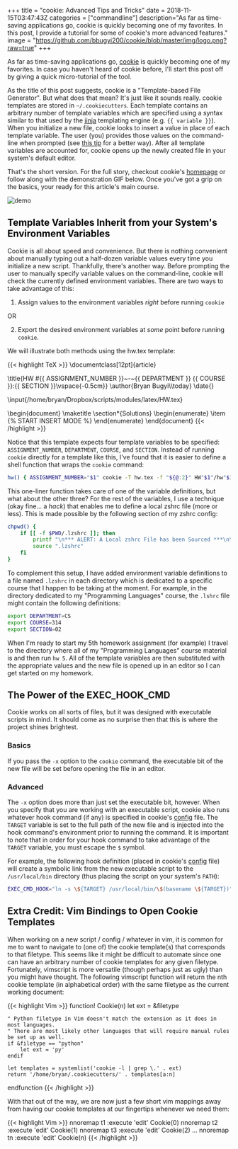 +++
title = "cookie: Advanced Tips and Tricks"
date = 2018-11-15T03:47:43Z
categories = ["commandline"]
description="As far as time-saving applications go, cookie is quickly becoming one of my favorites. In this post, I provide a tutorial for some of cookie's more advanced features."
image = "https://github.com/bbugyi200/cookie/blob/master/img/logo.png?raw=true"
+++

As far as time-saving applications go, [cookie] is quickly becoming one of my favorites. In case you haven't heard of cookie before, I'll start this post off by giving a quick micro-tutorial of the tool.

As the title of this post suggests, cookie is a "Template-based File Generator". But what does that mean? It's just like it sounds really. cookie templates are stored in `~/.cookiecutters`. Each template contains an arbitrary number of template variables which are specified using a syntax similar to that used by the [jinja] templating engine (e.g. `{{ variable }}`). When you initialize a new file, cookie looks to insert a value in place of each template variable. The user (you) provides those values on the command-line when prompted (see [this tip](https://bryanbugyi.com/blog/tips-and-tricks-for-using-cookie/#envvars) for a better way). After all template variables are accounted for, cookie opens up the newly created file in your system's default editor.

That's the short version. For the full story, checkout cookie's [homepage][cookie] or follow along with the demonstration GIF below. Once you've got a grip on the basics, your ready for this article's main course.

![demo]

## <a name="envvars" style="background-image:none; color:black;">Template Variables Inherit from your System's Environment Variables</a>

Cookie is all about speed and convenience. But there is nothing convenient about manually typing out a half-dozen variable values every time you initialize a new script. Thankfully, there's another way. Before prompting the user to manually specify variable values on the command-line, cookie will check the currently defined environment variables. There are two ways to take advantage of this:

1) Assign values to the environment variables *right* before running `cookie`

OR 

2) Export the desired environment variables at *some* point before running `cookie`.

We will illustrate both methods using the hw.tex template: 

{{< highlight TeX >}}
\documentclass[12pt]{article}

\title{HW \#{{ ASSIGNMENT_NUMBER }}~-~{{ DEPARTMENT }} {{ COURSE }}:{{ SECTION }}\vspace{-0.5cm}}
\author{Bryan Bugyi\\\today}
\date{}

\input{/home/bryan/Dropbox/scripts/modules/latex/HW.tex}

\begin{document}
\maketitle
\section*{Solutions}
\begin{enumerate}
   \item
{% START INSERT MODE %}
\end{enumerate}
\end{document}
{{< /highlight >}}

Notice that this template expects four template variables to be specified: `ASSIGNMENT_NUMBER`, `DEPARTMENT`, `COURSE`, and `SECTION`. Instead of running `cookie` directly for a template like this, I've found that it is easier to define a shell function that wraps the `cookie` command:

``` bash
hw() { ASSIGNMENT_NUMBER="$1" cookie -T hw.tex -f "${@:2}" HW"$1"/hw"$1".tex; }
```

This one-liner function takes care of one of the variable definitions, but what about the other three? For the rest of the variables, I use a technique (okay fine... a *hack*) that enables me to define a local zshrc file (more or less). This is made possible by the following section of my zshrc config:

``` bash
chpwd() {
    if [[ -f $PWD/.lzshrc ]]; then
        printf "\n*** ALERT: A Local zshrc File has been Sourced ***\n\n"
        source ".lzshrc"
    fi
}
```

To complement this setup, I have added environment variable definitions to a file named `.lzshrc` in each directory which is dedicated to a specific course that I happen to be taking at the moment. For example, in the directory dedicated to my "Programming Languages" course, the `.lshrc` file might contain the following definitions:

``` bash
export DEPARTMENT=CS
export COURSE=314
export SECTION=02
```

When I'm ready to start my 5th homework assignment (for example) I travel to the directory where all of my "Programming Languages" course material is and then run `hw 5`. All of the template variables are then substituted with the appropriate values and the new file is opened up in an editor so I can get started on my homework.

## The Power of the EXEC_HOOK_CMD

Cookie works on all sorts of files, but it was designed with executable scripts in mind. It should come as no surprise then that this is where the project shines brightest.

### Basics
If you pass the `-x` option to the `cookie` command, the executable bit of the new file will be set before opening the file in an editor.

### Advanced
The `-x` option does more than just set the executable bit, however. When you specify that you are working with an executable script, cookie also runs whatever hook command (if any) is specified in cookie's [config] file. The `TARGET` variable is set to the full path of the new file and is injected into the hook command's environment prior to running the command. It is important to note that in order for your hook command to take advantage of the `TARGET` variable, you must escape the `$` symbol.

For example, the following hook definition (placed in cookie's [config] file) will create a symbolic link from the new executable script to the `/usr/local/bin` directory (thus placing the script on your system's `PATH`):

``` bash
EXEC_CMD_HOOK="ln -s \${TARGET} /usr/local/bin/\$(basename \${TARGET})"
```

## Extra Credit: Vim Bindings to Open Cookie Templates
When working on a new script / config / whatever in vim, it is common for me to want to navigate to (one of) the cookie template(s) that corresponds to that filetype. This seems like it might be difficult to automate since one can have an arbitrary number of cookie templates for any given filetype. Fortunately, vimscript is more versatile (though perhaps just as ugly) than you might have thought. The following vimscript function will return the nth cookie template (in alphabetical order) with the same filetype as the current working document:

{{< highlight Vim >}}
function! Cookie(n)
    let ext = &filetype

    " Python filetype in Vim doesn't match the extension as it does in most languages.
    " There are most likely other languages that will require manual rules be set up as well.
    if &filetype == "python"
        let ext = 'py'
    endif

    let templates = systemlist('cookie -l | grep \.' . ext)
    return '/home/bryan/.cookiecutters/' . templates[a:n]
endfunction
{{< /highlight >}}

With that out of the way, we are now just a few short vim mappings away from having our cookie templates at our fingertips whenever we need them:

{{< highlight Vim >}}
nnoremap <Leader>t1 :execute 'edit' Cookie(0)<CR>
nnoremap <Leader>t2 :execute 'edit' Cookie(1)<CR>
nnoremap <Leader>t3 :execute 'edit' Cookie(2)<CR>
...
nnoremap <Leader>tn :execute 'edit' Cookie(n)<CR>
{{< /highlight >}}

[cookie]: https://github.com/bbugyi200/cookie
[jinja]: https://github.com/pallets/jinja
[demo]: https://raw.githubusercontent.com/bbugyi200/cookie/master/img/demo.gif
[hw.tex]: https://github.com/bbugyi200/dotfiles/blob/master/.cookiecutters/hw.tex
[config]: https://github.com/bbugyi200/cookie#configuration
